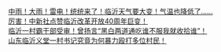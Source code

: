   
[中雨！大雨！雷电！统统来了！临沂天气要大变！气温也降低了……](http://www.dianyue.me/archives/352/1ezf3iba3ga0634k/)  
[厉害！中新社点赞临沂改革开放40周年巨变！](http://www.dianyue.me/archives/618/yzm6mjzaq1j0jh78/)  
[临沂一村霸干部受审！曾扬言“黑白两道通吃谁不服我就收拾谁”！](http://www.dianyue.me/archives/441/xa9w7y0qq4warmzu/)  
[山东临沂义堂一村书记究竟为何暴力殴打多位村民！](http://www.dianyue.me/archives/983/g3nd6c0qnvdhlatp/)